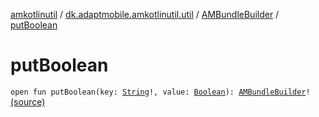 [amkotlinutil](../../index.md) / [dk.adaptmobile.amkotlinutil.util](../index.md) / [AMBundleBuilder](index.md) / [putBoolean](./put-boolean.md)

# putBoolean

`open fun putBoolean(key: `[`String`](https://kotlinlang.org/api/latest/jvm/stdlib/kotlin/-string/index.html)`!, value: `[`Boolean`](https://kotlinlang.org/api/latest/jvm/stdlib/kotlin/-boolean/index.html)`): `[`AMBundleBuilder`](index.md)`!` [(source)](https://github.com/adaptmobile-organization/amkotlinutil/tree/master/amkotlinutil/src/main/java/dk/adaptmobile/amkotlinutil/util/AMBundleBuilder.java#L23)
